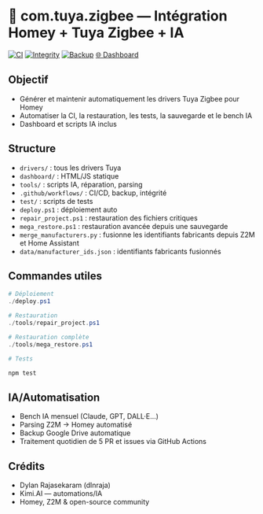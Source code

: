 # 🧠 com.tuya.zigbee — Intégration Homey + Tuya Zigbee + IA

[![CI](https://github.com/dlnraja/com.tuya.zigbee/actions/workflows/ci.yml/badge.svg)](https://github.com/dlnraja/com.tuya.zigbee/actions/workflows/ci.yml)
[![Integrity](https://github.com/dlnraja/com.tuya.zigbee/actions/workflows/integrity-monitor.yml/badge.svg)](https://github.com/dlnraja/com.tuya.zigbee/actions/workflows/integrity-monitor.yml)
[![Backup](https://github.com/dlnraja/com.tuya.zigbee/actions/workflows/monthly-backup.yml/badge.svg)](https://github.com/dlnraja/com.tuya.zigbee/actions/workflows/monthly-backup.yml)
[🌐 Dashboard](https://dlnraja.github.io/com.tuya.zigbee/)

## Objectif
- Générer et maintenir automatiquement les drivers Tuya Zigbee pour Homey
- Automatiser la CI, la restauration, les tests, la sauvegarde et le bench IA
- Dashboard et scripts IA inclus

## Structure
- `drivers/` : tous les drivers Tuya
- `dashboard/` : HTML/JS statique
- `tools/` : scripts IA, réparation, parsing
- `.github/workflows/` : CI/CD, backup, intégrité
- `test/` : scripts de tests
- `deploy.ps1` : déploiement auto
- `repair_project.ps1` : restauration des fichiers critiques
- `mega_restore.ps1` : restauration avancée depuis une sauvegarde
- `merge_manufacturers.py` : fusionne les identifiants fabricants depuis Z2M et Home Assistant
- `data/manufacturer_ids.json` : identifiants fabricants fusionnés

## Commandes utiles
```powershell
# Déploiement
./deploy.ps1

# Restauration
./tools/repair_project.ps1

# Restauration complète
./tools/mega_restore.ps1

# Tests

npm test
```

## IA/Automatisation

* Bench IA mensuel (Claude, GPT, DALL·E…)
* Parsing Z2M → Homey automatisé
* Backup Google Drive automatique
* Traitement quotidien de 5 PR et issues via GitHub Actions

## Crédits

* Dylan Rajasekaram (dlnraja)
* Kimi.AI — automations/IA
* Homey, Z2M & open-source community
